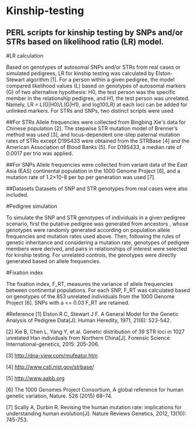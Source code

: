 Kinship-testing
===
PERL scripts for kinship testing by SNPs and/or STRs based on likelihood ratio (LR) model.
---

#LR calculation

Based on genotypes of autosomal SNPs and/or STRs from real cases or simulated pedigrees, LR for kinship testing was calculated by Elston-Stewart algorithm [1]. For a person within a given pedigree, the model compared likelihood values (L) based on genotypes of autosomal markers (G) of two alternative hypothesis: H0, the test person was the specific member in the relationship pedigree, and H1, the test person was unrelated. Namely, LR = L(G|H0)/L(G|H1), and log10(LR) at each loci can be added for unlinked markers. For STRs and SNPs, two distinct scripts were used.

##For STRs
Allele frequencies were collected from Bingbing Xie's data for Chinese population [2]. The stepwise STR mutation model of Brenner’s method was used [3], and locus-dependent one-step paternal mutation rates of STRs except D19S433 were obtained from the STRBase [4] and the American Association of Blood Banks [5]. For D19S433, a median rate of 0.0017 per trio was applied.

##For SNPs
Allele frequencies were collected from variant data of the East Asia (EAS) continental population in the 1000 Genome Project [6], and a mutation rate of 1.2×10-8 per bp per generation was used [7].

##Datasets
Datasets of SNP and STR genotypes from real cases were also included.

#Pedigree simulation

To simulate the SNP and STR genotypes of individuals in a given pedigree scenario, first the putative pedigree was generated from ancestors , whose genotypes were randomly generated according on population allele frequencies and mutation rates used above. Then, following the rules of genetic inheritance and considering a mutation rate, genotypes of pedigree members were derived, and pairs in relationships of interest were selected for kinship testing. For unrelated controls, the genotypes were directly generated based on allele frequencies.

#Fixation index

The fixation index, F_RT, measures the variance of allele frequencies between continental populations. For each SNP, F_RT was calculated based on genotypes of the 853 unrelated individuals from the 1000 Genome Project [6]. SNPs with a <= 0.03 F_RT are retained.

#Reference
[1] Elston R C, Stewart J F. A General Model for the Genetic Analysis of Pedigree Data[J]. Human Heredity, 1971, 21(6): 523-542.

[2] Xie B, Chen L, Yang Y, et al. Genetic distribution of 39 STR loci in 1027 unrelated Han individuals from Northern China[J]. Forensic Science International-genetics, 2015: 205-206.

[3] http://dna-view.com/mufeatur.htm

[4] http://www.cstl.nist.gov/strbase/

[5] http://www.aabb.org

[6] The 1000 Genomes Project Consortium, A global reference for human genetic variation, Nature. 526 (2015) 68–74.

[7] Scally A, Durbin R. Revising the human mutation rate: implications for understanding human evolution[J]. Nature Reviews Genetics, 2012, 13(10): 745-753.

